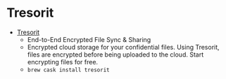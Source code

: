 # Tresorit
- [Tresorit](https://tresorit.com/)
  -  End-to-End Encrypted File Sync & Sharing
  - Encrypted cloud storage for your confidential files. Using Tresorit, files are encrypted before being uploaded to the cloud. Start encrypting files for free.
  - `brew cask install tresorit`
